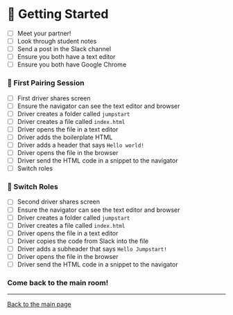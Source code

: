 # 🏃 Getting Started

- [ ] Meet your partner!
- [ ] Look through student notes
- [ ] Send a post in the Slack channel
- [ ] Ensure you both have a text editor
- [ ] Ensure you both have Google Chrome

### 🚗 First Pairing Session

- [ ] First driver shares screen
- [ ] Ensure the navigator can see the text editor and browser
- [ ] Driver creates a folder called `jumpstart`
- [ ] Driver creates a file called `index.html`
- [ ] Driver opens the file in a text editor
- [ ] Driver adds the boilerplate HTML
- [ ] Driver adds a header that says `Hello world!`
- [ ] Driver opens the file in the browser
- [ ] Driver send the HTML code in a snippet to the navigator
- [ ] Switch roles

### 🚙 Switch Roles

- [ ] Second driver shares screen
- [ ] Ensure the navigator can see the text editor and browser
- [ ] Driver creates a folder called `jumpstart`
- [ ] Driver creates a file called `index.html`
- [ ] Driver opens the file in a text editor
- [ ] Driver copies the code from Slack into the file
- [ ] Driver adds a subheader that says `Hello Jumpstart!`
- [ ] Driver opens the file in the browser
- [ ] Driver send the HTML code in a snippet to the navigator

### Come back to the main room!

---

[Back to the main page](../README.md)
